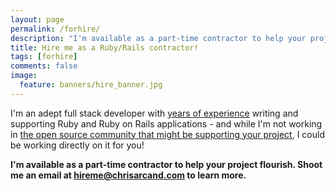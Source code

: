 ```yaml
---
layout: page
permalink: /forhire/
description: "I'm available as a part-time contractor to help your project flourish. Shoot me an email at hireme@chrisarcand.com to learn more."
title: Hire me as a Ruby/Rails contractor!
tags: [forhire]
comments: false
image:
  feature: banners/hire_banner.jpg
---
```


I'm an adept full stack developer with [years of experience][3] writing and
supporting Ruby and Ruby on Rails applications - and while I'm not working in
[the open source community that might be supporting your project][2], I could
be working directly on it for you!

**I'm available as a part-time contractor to help your project flourish. Shoot me an email at [hireme@chrisarcand.com][1] to learn more.**


[1]: mailto:hireme@chrisarcand.com
[2]: https://www.redhat.com/en/open-source
[3]: http://chrisarcand.com/CPA_resume.pdf

